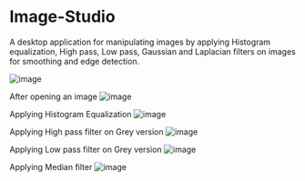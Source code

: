 # Image-Studio
A desktop application for manipulating images by applying Histogram equalization, High pass, Low pass, Gaussian and Laplacian filters on images for smoothing and edge detection.

![image](https://user-images.githubusercontent.com/61350907/169824339-bcf5d84c-458f-480d-894f-d1b5768c38e4.png)

After opening an image
![image](https://user-images.githubusercontent.com/61350907/169824501-15aa78af-07d5-4c5a-80c1-f3b4a26ec63d.png)

Applying Histogram Equalization
![image](https://user-images.githubusercontent.com/61350907/169825318-c1aba5be-92f1-44b4-9953-ec2e571da578.png)

Applying High pass filter on Grey version
![image](https://user-images.githubusercontent.com/61350907/169824777-479a27fe-9dea-4943-a999-2a0178e4ff56.png)

Applying Low pass filter on Grey version
![image](https://user-images.githubusercontent.com/61350907/169824899-07d314a9-d332-475d-8c0a-c93f86bb58d7.png)

Applying Median filter
![image](https://user-images.githubusercontent.com/61350907/169825115-96125a74-5eb5-4216-9137-0029f1d26e40.png)



